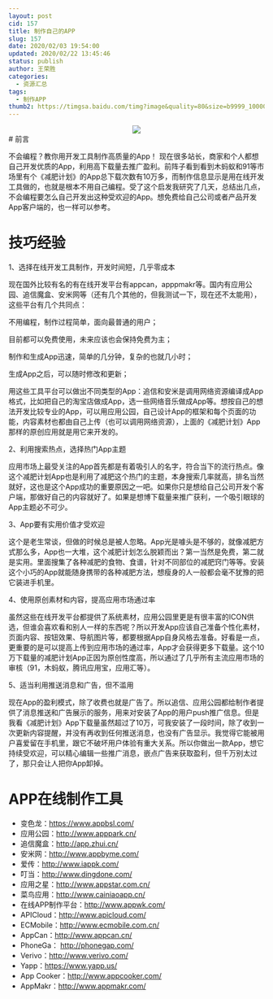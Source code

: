 ```yaml
---
layout: post
cid: 157
title: 制作自己的APP
slug: 157
date: 2020/02/03 19:54:00
updated: 2020/02/22 13:45:46
status: publish
author: 王荣胜
categories: 
  - 资源汇总
tags: 
  - 制作APP
thumb2: https://timgsa.baidu.com/timg?image&quality=80&size=b9999_10000&sec=1580740941223&di=072c44b78b33da6013a92d58e5251446&imgtype=0&src=http%3A%2F%2Fpic.qiantucdn.com%2F58pic%2F11%2F97%2F83%2F66e58PICnVI.jpg
---
```



<!--more-->
<center>
<img src="https://timgsa.baidu.com/timg?image&quality=80&size=b9999_10000&sec=1580740941223&di=072c44b78b33da6013a92d58e5251446&imgtype=0&src=http%3A%2F%2Fpic.qiantucdn.com%2F58pic%2F11%2F97%2F83%2F66e58PICnVI.jpg" /></center>
# 前言

不会编程？教你用开发工具制作高质量的App！
现在很多站长，商家和个人都想自己开发优质的App，利用高下载量去推广盈利。前阵子看到看到木蚂蚁和91等市场里有个《减肥计划》的App总下载次数有10万多，而制作信息显示是用在线开发工具做的，也就是根本不用自己编程。受了这个启发我研究了几天，总结出几点，不会编程要怎么自己开发出这种受欢迎的App。想免费给自己公司或者产品开发App客户端的，也一样可以参考。

# 技巧经验

1、选择在线开发工具制作，开发时间短，几乎零成本

现在国外比较有名的有在线开发平台有appcan，apppmakr等。国内有应用公园、追信魔盒、安米网等（还有几个其他的，但我测试一下，现在还不太能用），这些平台有几个共同点：

不用编程，制作过程简单，面向最普通的用户；

目前都可以免费使用，未来应该也会保持免费为主；

制作和生成App迅速，简单的几分钟，复杂的也就几小时；

生成App之后，可以随时修改和更新；

用这些工具平台可以做出不同类型的App：追信和安米是调用网络资源编译成App格式，比如把自己的淘宝店做成App，选一些网络音乐做成App等。想按自己的想法开发比较专业的App，可以用应用公园，自己设计App的框架和每个页面的功能，内容素材也都由自己上传（也可以调用网络资源），上面的《减肥计划》App那样的原创应用就是用它来开发的。

2、利用搜索热点，选择热门App主题

应用市场上最受关注的App首先都是有着吸引人的名字，符合当下的流行热点。像这个减肥计划App也是利用了减肥这个热门的主题，本身搜索几率就高，排名当然就好，这也是这个App成功的重要原因之一吧。如果你只是想给自己公司开发个客户端，那做好自己的内容就好了。如果是想博下载量来推广获利，一个吸引眼球的App主题必不可少。

3、App要有实用价值才受欢迎

这个是老生常谈，但做的时候总是被人忽略。App光是噱头是不够的，就像减肥方式那么多，App也一大堆，这个减肥计划怎么脱颖而出？第一当然是免费，第二就是实用。里面搜集了各种减肥的食物、食谱，针对不同部位的减肥窍门等等。安装这个小巧的App就能随身携带的各种减肥方法，想瘦身的人一般都会毫不犹豫的把它装进手机里。

4、使用原创素材和内容，提高应用市场通过率

虽然这些在线开发平台都提供了系统素材，应用公园里更是有很丰富的ICON供选，但谁会喜欢看和别人一样的东西呢？所以开发App应该自己准备个性化素材，页面内容、按钮效果、导航图片等，都要根据App自身风格去准备。好看是一点，更重要的是可以提高上传到应用市场的通过率，App才会获得更多下载量。这个10万下载量的减肥计划App正因为原创性度高，所以通过了几乎所有主流应用市场的审核（91，木蚂蚁，腾讯应用宝，应用汇等）。

5、适当利用推送消息和广告，但不滥用

现在App的盈利模式，除了收费也就是广告了。所以追信、应用公园都给制作者提供了消息推送和广告展示的服务，用来对安装了App的用户push推广信息。但是我看《减肥计划》App下载量虽然超过了10万，可我安装了一段时间，除了收到一次更新内容提醒，并没有再收到任何推送消息，也没有广告显示。我觉得它能被用户喜爱留在手机里，跟它不破坏用户体验有重大关系。所以你做出一款App，想它持续受欢迎，可以精心编辑一些推广消息，嵌点广告来获取盈利，但千万别太过了，那只会让人把你App卸掉。

# APP在线制作工具

- 变色龙：https://www.appbsl.com/
- 应用公园：http://www.apppark.cn/
- 追信魔盒：http://app.zhui.cn/
- 安米网：http://www.appbyme.com/
- 爱传：http://www.iappk.com/
- 叮当：http://www.dingdone.com/
- 应用之星：http://www.appstar.com.cn/
- 菜鸟应用：http://www.cainiaoapp.cn/
- 在线APP制作平台：http://www.appwk.com/
- APICloud：http://www.apicloud.com/
- ECMobile：http://www.ecmobile.com.cn/
- AppCan：http://www.appcan.cn/
- PhoneGa： http://phonegap.com/
- Verivo：http://www.verivo.com/
- Yapp：https://www.yapp.us/
- App Cooker：http://www.appcooker.com/
- AppMakr：http://www.appmakr.com/
